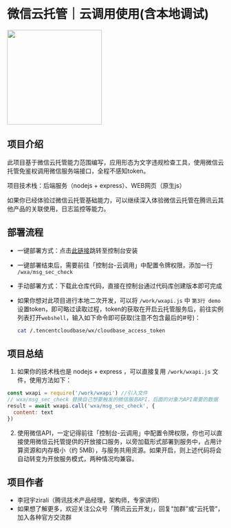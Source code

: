 # 微信云托管｜云调用使用(含本地调试)

[<img src="https://main.qcloudimg.com/raw/ffa781b63fdead4cac23470ad2eeb552.png" width="220px">](https://cloud.weixin.qq.com/cloudrun/onekey?template=wxapidemo)

## 项目介绍

此项目基于微信云托管能力范围编写，应用形态为文字违规检查工具，使用微信云托管免鉴权调用微信服务端接口，全程不感知token。

项目技术栈：后端服务（nodejs + express）、WEB网页（原生js）

如果你已经体验过微信云托管基础能力，可以继续深入体验微信云托管在腾讯云其他产品的关联使用，日志监控等能力。

## 部署流程

- 一键部署方式：点击[此链接](https://cloud.weixin.qq.com/cloudrun/onekey?template=wxapidemo)跳转至控制台安装

- 一键部署结束后，需要前往「控制台-云调用」中配置令牌权限，添加一行 `/wxa/msg_sec_check`

- 手动部署方式：下载此仓库代码，直接在控制台通过代码库创建版本即可完成

- 如果你想对此项目进行本地二次开发，可以将 `/work/wxapi.js` 中 `第3行 demo` 设置token，即可略过读取过程，token的获取在开启云托管服务后，前往实例列表打开`webshell`，输入如下命令即可获取(注意不包含最后的#号)：
  ``` bash
  cat /.tencentcloudbase/wx/cloudbase_access_token
  ```

## 项目总结

1. 如果你的技术栈也是 nodejs + express ，可以直接复用 `/work/wxapi.js` 文件，使用方法如下：
  ``` js
  const wxapi = require('/work/wxapi') //引入文件
  // wxa/msg_sec_check 替换自己想要触发的微信服务API，后面的对象为API需要的数据
  result = await wxapi.call('wxa/msg_sec_check', {
    content: text
  })
  ```

2. 使用微信API，一定记得前往「控制台-云调用」中配置令牌权限，你也可以直接使用微信云托管提供的开放接口服务，以旁加载形式部署到服务中，占用计算资源和内存极小（约 5MB），与服务共用资源。如果开启，则上述代码将会自动转变为开放服务模式，两种情况均兼容。

## 项目作者

- 李冠宇zirali（腾讯技术产品经理，架构师，专家讲师）
- 如果想了解更多，欢迎关注公众号「腾讯云云开发」，回复“加群”或“云托管”，加入各种官方交流群
    
